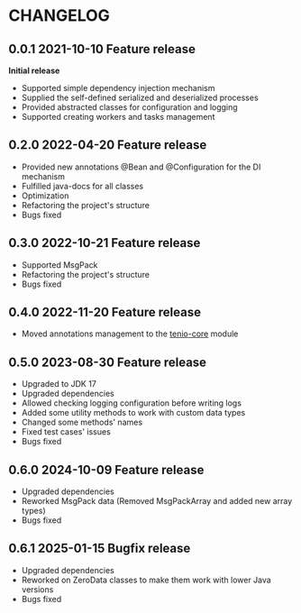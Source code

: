 # CHANGELOG

## 0.0.1 2021-10-10 Feature release
**Initial release**
- Supported simple dependency injection mechanism  
- Supplied the self-defined serialized and deserialized processes  
- Provided abstracted classes for configuration and logging  
- Supported creating workers and tasks management  

## 0.2.0 2022-04-20 Feature release
- Provided new annotations @Bean and @Configuration for the DI mechanism  
- Fulfilled java-docs for all classes  
- Optimization  
- Refactoring the project's structure  
- Bugs fixed  

## 0.3.0 2022-10-21 Feature release
- Supported MsgPack
- Refactoring the project's structure
- Bugs fixed 

## 0.4.0 2022-11-20 Feature release
- Moved annotations management to the [tenio-core](https://github.com/congcoi123/tenio-core) module

## 0.5.0 2023-08-30 Feature release
- Upgraded to JDK 17
- Upgraded dependencies
- Allowed checking logging configuration before writing logs
- Added some utility methods to work with custom data types
- Changed some methods' names
- Fixed test cases' issues
- Bugs fixed 

## 0.6.0 2024-10-09 Feature release
- Upgraded dependencies
- Reworked MsgPack data (Removed MsgPackArray and added new array types)
- Bugs fixed 

## 0.6.1 2025-01-15 Bugfix release
- Upgraded dependencies
- Reworked on ZeroData classes to make them work with lower Java versions
- Bugs fixed 
